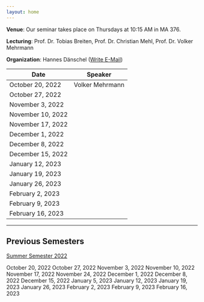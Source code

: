 ```yaml
---
layout: home
---
```


**Venue**: Our seminar takes place on Thursdays at 10:15 AM in MA 376.

**Lecturing**: Prof. Dr. Tobias Breiten, Prof. Dr. Christian Mehl, Prof. Dr. Volker Mehrmann

**Organization**: Hannes Dänschel ([Write E-Mail](mailto:daenschel@math.tu-berlin.de))

| Date              | Speaker                 |
|-------------------|-------------------------|
| October  20, 2022 | Volker Mehrmann         |
| October  27, 2022 |                         |
| November  3, 2022 |                         |
| November 10, 2022 |                         |
| November 17, 2022 |                         |
| December  1, 2022 |                         |
| December  8, 2022 |                         |
| December 15, 2022 |                         |
| January  12, 2023 |                         |
| January  19, 2023 |                         |
| January  26, 2023 |                         |
| February  2, 2023 |                         |
| February  9, 2023 |                         |
| February 16, 2023 |                         |

*** 
## Previous Semesters
[Summer Semester 2022](/SoSe2022)

October  20, 2022
October  27, 2022
November  3, 2022
November 10, 2022
November 17, 2022
November 24, 2022
December  1, 2022
December  8, 2022
December 15, 2022
January   5, 2023
January  12, 2023
January  19, 2023
January  26, 2023
February  2, 2023
February  9, 2023
February 16, 2023
